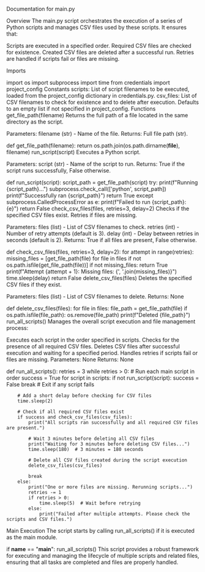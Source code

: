 Documentation for main.py

Overview
The main.py script orchestrates the execution of a series of Python scripts and manages CSV files used by these scripts. It ensures that:

Scripts are executed in a specified order.
Required CSV files are checked for existence.
Created CSV files are deleted after a successful run.
Retries are handled if scripts fail or files are missing.

Imports

import os
import subprocess
import time
from credentials import project_config
Constants
scripts: List of script filenames to be executed, loaded from the project_config dictionary in credentials.py.
csv_files: List of CSV filenames to check for existence and to delete after execution. Defaults to an empty list if not specified in project_config.
Functions
get_file_path(filename)
Returns the full path of a file located in the same directory as the script.

Parameters:
filename (str) - Name of the file.
Returns: Full file path (str).


def get_file_path(filename):
    return os.path.join(os.path.dirname(__file__), filename)
run_script(script)
Executes a Python script.

Parameters:
script (str) - Name of the script to run.
Returns: True if the script runs successfully, False otherwise.


def run_script(script):
    script_path = get_file_path(script)
    try:
        print(f"Running {script_path}...")
        subprocess.check_call(['python', script_path])
        print(f"Successfully ran {script_path}")
        return True
    except subprocess.CalledProcessError as e:
        print(f"Failed to run {script_path}: {e}")
        return False
check_csv_files(files, retries=3, delay=2)
Checks if the specified CSV files exist. Retries if files are missing.

Parameters:
files (list) - List of CSV filenames to check.
retries (int) - Number of retry attempts (default is 3).
delay (int) - Delay between retries in seconds (default is 2).
Returns: True if all files are present, False otherwise.


def check_csv_files(files, retries=3, delay=2):
    for attempt in range(retries):
        missing_files = [get_file_path(file) for file in files if not os.path.isfile(get_file_path(file))]
        if not missing_files:
            return True
        print(f"Attempt {attempt + 1}: Missing files: {', '.join(missing_files)}")
        time.sleep(delay)
    return False
delete_csv_files(files)
Deletes the specified CSV files if they exist.

Parameters:
files (list) - List of CSV filenames to delete.
Returns: None


def delete_csv_files(files):
    for file in files:
        file_path = get_file_path(file)
        if os.path.isfile(file_path):
            os.remove(file_path)
            print(f"Deleted {file_path}")
run_all_scripts()
Manages the overall script execution and file management process:

Executes each script in the order specified in scripts.
Checks for the presence of all required CSV files.
Deletes CSV files after successful execution and waiting for a specified period.
Handles retries if scripts fail or files are missing.
Parameters: None
Returns: None


def run_all_scripts():
    retries = 3
    while retries > 0:
        # Run each main script in order
        success = True
        for script in scripts:
            if not run_script(script):
                success = False
                break  # Exit if any script fails
        
        # Add a short delay before checking for CSV files
        time.sleep(2)
        
        # Check if all required CSV files exist
        if success and check_csv_files(csv_files):
            print("All scripts ran successfully and all required CSV files are present.")
            
            # Wait 3 minutes before deleting all CSV files
            print("Waiting for 3 minutes before deleting CSV files...")
            time.sleep(180)  # 3 minutes = 180 seconds
            
            # Delete all CSV files created during the script execution
            delete_csv_files(csv_files)
            
            break
        else:
            print("One or more files are missing. Rerunning scripts...")
            retries -= 1
            if retries > 0:
                time.sleep(5)  # Wait before retrying
            else:
                print("Failed after multiple attempts. Please check the scripts and CSV files.")
Main Execution
The script starts by calling run_all_scripts() if it is executed as the main module.



if __name__ == "__main__":
    run_all_scripts()
This script provides a robust framework for executing and managing the lifecycle of multiple scripts and related files, ensuring that all tasks are completed and files are properly handled.